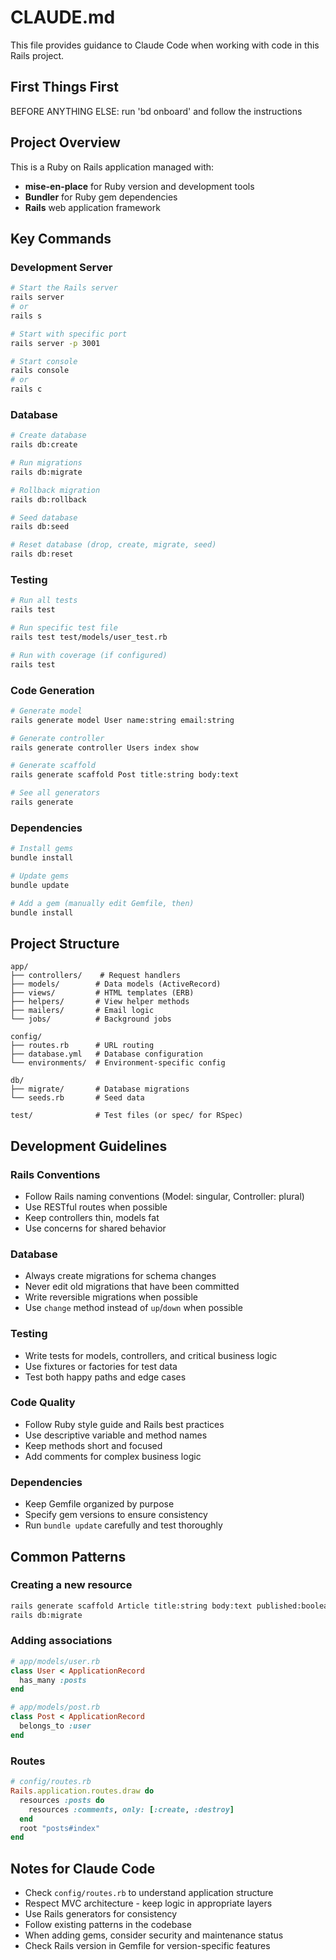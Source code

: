 # CLAUDE.md

This file provides guidance to Claude Code when working with code in this Rails project.

## First Things First

BEFORE ANYTHING ELSE: run 'bd onboard' and follow the instructions

## Project Overview

This is a Ruby on Rails application managed with:

- **mise-en-place** for Ruby version and development tools
- **Bundler** for Ruby gem dependencies
- **Rails** web application framework

## Key Commands

### Development Server

```bash
# Start the Rails server
rails server
# or
rails s

# Start with specific port
rails server -p 3001

# Start console
rails console
# or
rails c
```

### Database

```bash
# Create database
rails db:create

# Run migrations
rails db:migrate

# Rollback migration
rails db:rollback

# Seed database
rails db:seed

# Reset database (drop, create, migrate, seed)
rails db:reset
```

### Testing

```bash
# Run all tests
rails test

# Run specific test file
rails test test/models/user_test.rb

# Run with coverage (if configured)
rails test
```

### Code Generation

```bash
# Generate model
rails generate model User name:string email:string

# Generate controller
rails generate controller Users index show

# Generate scaffold
rails generate scaffold Post title:string body:text

# See all generators
rails generate
```

### Dependencies

```bash
# Install gems
bundle install

# Update gems
bundle update

# Add a gem (manually edit Gemfile, then)
bundle install
```

## Project Structure

```
app/
├── controllers/    # Request handlers
├── models/        # Data models (ActiveRecord)
├── views/         # HTML templates (ERB)
├── helpers/       # View helper methods
├── mailers/       # Email logic
└── jobs/          # Background jobs

config/
├── routes.rb      # URL routing
├── database.yml   # Database configuration
└── environments/  # Environment-specific config

db/
├── migrate/       # Database migrations
└── seeds.rb       # Seed data

test/              # Test files (or spec/ for RSpec)
```

## Development Guidelines

### Rails Conventions

- Follow Rails naming conventions (Model: singular, Controller: plural)
- Use RESTful routes when possible
- Keep controllers thin, models fat
- Use concerns for shared behavior

### Database

- Always create migrations for schema changes
- Never edit old migrations that have been committed
- Write reversible migrations when possible
- Use `change` method instead of `up`/`down` when possible

### Testing

- Write tests for models, controllers, and critical business logic
- Use fixtures or factories for test data
- Test both happy paths and edge cases

### Code Quality

- Follow Ruby style guide and Rails best practices
- Use descriptive variable and method names
- Keep methods short and focused
- Add comments for complex business logic

### Dependencies

- Keep Gemfile organized by purpose
- Specify gem versions to ensure consistency
- Run `bundle update` carefully and test thoroughly

## Common Patterns

### Creating a new resource

```bash
rails generate scaffold Article title:string body:text published:boolean
rails db:migrate
```

### Adding associations

```ruby
# app/models/user.rb
class User < ApplicationRecord
  has_many :posts
end

# app/models/post.rb
class Post < ApplicationRecord
  belongs_to :user
end
```

### Routes

```ruby
# config/routes.rb
Rails.application.routes.draw do
  resources :posts do
    resources :comments, only: [:create, :destroy]
  end
  root "posts#index"
end
```

## Notes for Claude Code

- Check `config/routes.rb` to understand application structure
- Respect MVC architecture - keep logic in appropriate layers
- Use Rails generators for consistency
- Follow existing patterns in the codebase
- When adding gems, consider security and maintenance status
- Check Rails version in Gemfile for version-specific features
